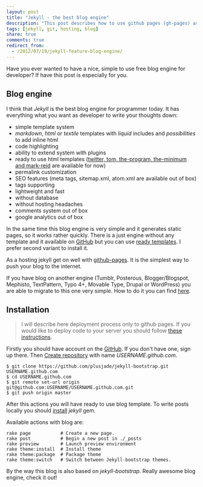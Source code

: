 ```yaml
---
layout: post
title: "Jekyll - the best blog engine"
description: "This post describes how to use github pages (gh-pages) as hosting to have a simple blog based on jekyll engine. You don't have to pay for hosting at all for it"
tags: [jekyll, git, hosting, blog]
share: true
comments: true
redirect_from:
  - /2012/07/19/jekyll-feature-blog-engine/
---
```



Have you ever wanted to have a nice, simple to use free blog engine for developer? If have this post is especially for you.

## Blog engine

I think that *Jekyll* is the best blog engine for programmer today. It has everything what you want as developer to write your thoughts down:

* simple template system
* *markdown*, *html* or *textile* templates with *liquid* includes and *possibilities* to add inline html
* code highlighting
* ability to extend system with plugins
* ready to use html templates ([twitter, tom, the-program, the-minimum and mark-reid](http://themes.jekyllbootstrap.com/preview/twitter/) are available for now)
* permalink customization
* SEO features (meta tags, sitemap.xml, atom.xml are available out of box)
* tags supporting
* lightweight and fast
* without database
* without hosting headaches
* comments system out of box
* google analytics out of box

In the same time this blog engine is very simple and it generates static pages, so it works rather quickly. There is a just engine without any template and it available on [GitHub](https://github.com/mojombo/jekyll) but you can use [ready templates](http://jekyllbootstrap.com/). I prefer second variant to install it.

As a hosting jekyll get on well with [github-pages](http://pages.github.com/). It is the simplest way to push your blog to the internet.

If you have blog on another engine (Tumblr, Posterous, Blogger/Blogspot, Mephisto, TextPattern, Typo 4+, Movable Type, Drupal or WordPress) you are able to migrate to this one very simple. How to do it you can find [here](https://github.com/mojombo/jekyll/wiki/Blog-Migrations).

## Installation

> I will describe here deployment process only to github pages. If you would like to deploy code to your server you should follow [these instructions](https://github.com/mojombo/jekyll/wiki/Deployment).

Firstly you should have account on the [GitHub](http://github.com). If you don't have one, sign up there. Then [Create repository](https://github.com/repositories/new) with name *USERNAME.github.com*.

    $ git clone https://github.com/plusjade/jekyll-bootstrap.git USERNAME.github.com
    $ cd USERNAME.github.com
    $ git remote set-url origin git@github.com:USERNAME/USERNAME.github.com.git
    $ git push origin master

After this actions you will have ready to use blog template. To write posts locally you should [install](https://github.com/mojombo/jekyll/wiki/Install) *jekyll* gem.

Available actions with blog are:

    rake page           # Create a new page.
    rake post           # Begin a new post in ./_posts
    rake preview        # Launch preview environment
    rake theme:install  # Install theme
    rake theme:package  # Package theme
    rake theme:switch   # Switch between Jekyll-bootstrap themes.

By the way this blog is also based on *jekyll-bootstrap*. Really awesome blog engine, check it out!